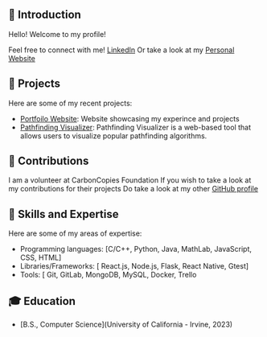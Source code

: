## 🦕 Introduction

Hello! Welcome to my profile!

Feel free to connect with me! [LinkedIn](https://www.linkedin.com/in/philip-gudijanto/)
Or take a look at my [Personal Website](https://spectre-1.github.io)

## 💼 Projects

Here are some of my recent projects:

- [Portfoilo Website](https://github.com/Spectre-1/Spectre-1.github.io): Website showcasing my experince and projects
- [Pathfinding Visualizer](https://github.com/username/project-2): Pathfinding Visualizer is a web-based tool that allows users to visualize popular pathfinding algorithms.

## 🤝 Contributions

I am a volunteer at CarbonCopies Foundation
If you wish to take a look at my contributions for their projects
Do take a look at my other [GitHub profile](https://github.com/username/project-1)

## 🚀 Skills and Expertise

Here are some of my areas of expertise:

- Programming languages: [C/C++, Python, Java, MathLab, JavaScript, CSS, HTML]
- Libraries/Frameworks: [ React.js, Node.js, Flask, React Native, Gtest]
- Tools: [ Git, GitLab, MongoDB, MySQL, Docker, Trello

## 🎓 Education

- [B.S., Computer Science](University of California - Irvine, 2023)
